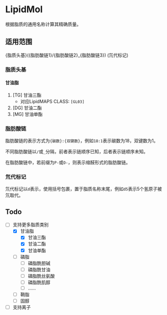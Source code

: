 # LipidMol

根据脂质的通用名称计算其精确质量。

## 适用范围

{脂质头基}({脂肪酸链1}/{脂肪酸链2}_{脂肪酸链3}) (氘代标记)

### 脂质头基

####  甘油脂

1. [TG] 甘油三酯
   - 对应LipidMAPS CLASS: `[GL03]`
2. [DG] 甘油二酯
3. [MG] 甘油单酯

### 脂肪酸链

脂肪酸链的表示方式为`{碳数}:{双键数}`，例如`18:1`表示碳数为18，双键数为1。

不同脂肪酸链以`/`或`_`分隔，前者表示链顺序已知，后者表示链顺序未知。

在脂肪酸链中，若前缀为`P-`或`O-`，则表示缩醛形式的脂肪酸链。

### 氘代标记

氘代标记以`d`表示，使用括号包裹，置于脂质名称末尾，例如`d5`表示5个氢原子被氘取代。

## Todo

- [ ] 支持更多脂质类别
  - [x] 甘油脂
    - [x] 甘油三酯
    - [x] 甘油二酯
    - [x] 甘油单酯
  - [ ] 磷脂
    - [ ] 磷脂酰胆碱
    - [ ] 磷脂酰甘油
    - [ ] 磷脂酰丝氨酸
    - [ ] 磷脂酰肌醇
    - [ ] ......
  - [ ] 鞘脂
  - [ ] 固醇
- [ ] 支持离子